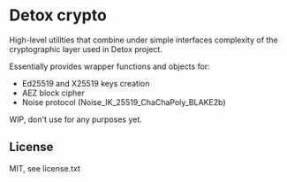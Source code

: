 # Detox crypto
High-level utilities that combine under simple interfaces complexity of the cryptographic layer used in Detox project.

Essentially provides wrapper functions and objects for:
* Ed25519 and X25519 keys creation
* AEZ block cipher
* Noise protocol (Noise_IK_25519_ChaChaPoly_BLAKE2b)

WIP, don't use for any purposes yet.

## License
MIT, see license.txt
